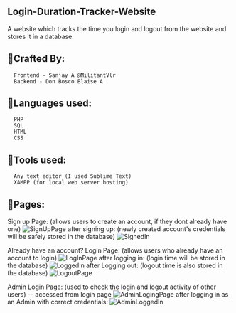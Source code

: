## Login-Duration-Tracker-Website
  A website which tracks the time you login and logout from the website and stores it in a database.

## 📌Crafted By:
~~~
  Frontend - Sanjay A @MilitantVlr
  Backend - Don Bosco Blaise A
~~~

## 📌Languages used:
~~~
  PHP
  SQL
  HTML
  CSS
~~~
  
## 📌Tools used:
~~~
  Any text editor (I used Sublime Text)
  XAMPP (for local web server hosting)
~~~

## 📌Pages:
Sign up Page: (allows users to create an account, if they dont already have one)
![SignUpPage](https://github.com/DonBoscoBlaiseA/Login-Duration-Tracker-Website/assets/140850829/3c1028df-741d-4528-9f7f-ec805059de62)
  after signing up: (newly created account's credentials will be safely stored in the database)
![SignedIn](https://github.com/DonBoscoBlaiseA/Login-Duration-Tracker-Website/assets/140850829/a7909180-0367-4dd1-8497-a029ecda0245)

Already have an account?
Login Page: (allows users who already have an account to login)
![LogInPage](https://github.com/DonBoscoBlaiseA/Login-Duration-Tracker-Website/assets/140850829/49fcfca2-2530-4117-8607-ff6e5506357b)
  after logging in: (login time will be stored in the database)
![LoggedIn](https://github.com/DonBoscoBlaiseA/Login-Duration-Tracker-Website/assets/140850829/6f7a1ec7-1e0c-409c-bae5-fd473a89ee35)
  after Logging out: (logout time is also stored in the database)
![LogoutPage](https://github.com/DonBoscoBlaiseA/Login-Duration-Tracker-Website/assets/140850829/75813c7f-2cd0-4190-a9d1-fd40bb50968b)

Admin Login Page: (used to check the login and logout activity of other users) -- accessed from login page
![AdminLogingPage](https://github.com/DonBoscoBlaiseA/Login-Duration-Tracker-Website/assets/140850829/a8871e93-f2f6-4890-900c-010ed74712b2)
  after logging in as an Admin with correct credentials:
![AdminLoggedIn](https://github.com/DonBoscoBlaiseA/Login-Duration-Tracker-Website/assets/140850829/e8f543eb-c90e-45a5-ac2b-b78e98915f7a)
